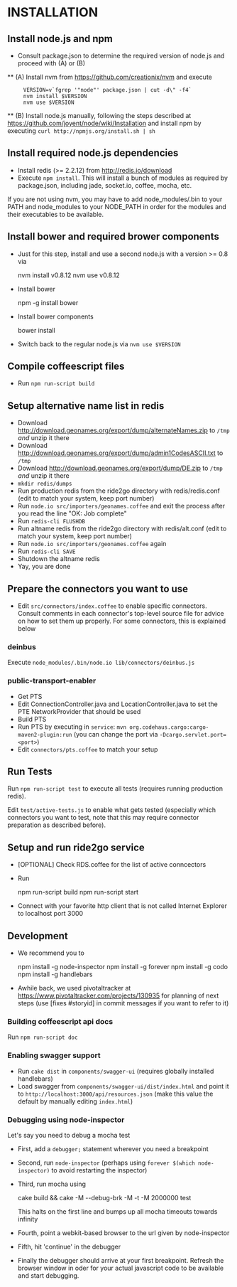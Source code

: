 INSTALLATION
============


## Install node.js and npm ##

* Consult package.json to determine the required version of node.js and proceed with (A) or (B)

** (A) Install nvm from https://github.com/creationix/nvm and execute

         VERSION=v`fgrep '"node"' package.json | cut -d\" -f4`
         nvm install $VERSION
         nvm use $VERSION

** (B) Install node.js manually, following the steps described at
       https://github.com/joyent/node/wiki/Installation and install npm
       by executing `curl http://npmjs.org/install.sh | sh`


## Install required node.js dependencies ##

* Install redis (>= 2.2.12) from http://redis.io/download
* Execute `npm install`. This will install a bunch of modules as required by package.json, including jade, socket.io, coffee, mocha, etc.


If you are not using nvm, you may have to add node_modules/.bin to your PATH and node_modules to your NODE_PATH
in order for the modules and their executables to be available.


## Install bower and required brower components ##

* Just for this step, install and use a second node.js with a version >= 0.8 via

    nvm install v0.8.12
    nvm use v0.8.12

* Install bower

    npm -g install bower

* Install bower components

    bower install

* Switch back to the regular node.js via `nvm use $VERSION`


## Compile coffeescript files ##

* Run `npm run-script build`


## Setup alternative name list in redis ##

* Download http://download.geonames.org/export/dump/alternateNames.zip to `/tmp` *and* unzip it there
* Download http://download.geonames.org/export/dump/admin1CodesASCII.txt to `/tmp`
* Download http://download.geonames.org/export/dump/DE.zip to `/tmp` *and* unzip it there
* `mkdir redis/dumps`
* Run production redis from the ride2go directory with redis/redis.conf (edit to match your system, keep port number)
* Run `node.io src/importers/geonames.coffee` and exit the process after you read the line "OK: Job complete"
* Run `redis-cli FLUSHDB`
* Run altname redis from the ride2go directory with redis/alt.conf (edit to match your system, keep port number)
* Run `node.io src/importers/geonames.coffee` again
* Run `redis-cli SAVE`
* Shutdown the altname redis
* Yay, you are done


## Prepare the connectors you want to use

* Edit `src/connectors/index.coffee` to enable specific connectors.  Consult comments in each connector's
  top-level source file for advice on how to set them up properly. For some connectors, this is explained below

### deinbus

Execute `node_modules/.bin/node.io lib/connectors/deinbus.js`

### public-transport-enabler

* Get PTS
* Edit ConnectionController.java and LocationController.java to set the PTE NetworkProvider that should be used
* Build PTS
* Run PTS by executing in `service`: `mvn org.codehaus.cargo:cargo-maven2-plugin:run`
  (you can change the port via `-Dcargo.servlet.port=<port>`)
* Edit `connectors/pts.coffee` to match your setup


## Run Tests

Run `npm run-script test` to execute all tests (requires running production redis).

Edit `test/active-tests.js` to enable what gets tested (especially which connectors you want to test, note that
this may require connector preparation as described before).


## Setup and run ride2go service

* [OPTIONAL] Check RDS.coffee for the list of active conncectors
* Run

    npm run-script build
    npm run-script start

* Connect with your favorite http client that is not called Internet Explorer to localhost port 3000


## Development ##

* We recommend you to

    npm install -g node-inspector
    npm install -g forever
    npm install -g codo
    npm install -g handlebars

* Awhile back, we used pivotaltracker at https://www.pivotaltracker.com/projects/130935 for planning of next steps
(use [fixes #storyid] in commit messages if you want to refer to it)

### Building coffeescript api docs ###

Run `npm run-script doc`


### Enabling swagger support ###

* Run `cake dist` in `components/swagger-ui` (requires globally installed handlebars)
* Load swagger from `components/swagger-ui/dist/index.html` and point it to `http://localhost:3000/api/resources.json`
  (make this value the default by manually editing `index.html`)

### Debugging using node-inspector ###

Let's say you need to debug a mocha test

* First, add a `debugger;` statement wherever you need a breakpoint
* Second, run `node-inspector` (perhaps using `forever $(which node-inspector)` to avoid restarting the inspector)
* Third, run mocha using

    cake build && cake -M --debug-brk -M -t -M 2000000 test

  This halts on the first line and bumps up all mocha timeouts towards infinity

* Fourth, point a webkit-based browser to the url given by node-inspector
* Fifth, hit 'continue' in the debugger
* Finally the debugger should arrive at your first breakpoint. Refresh the browser window in oder for your actual
  javascript code to be available and start debugging.



